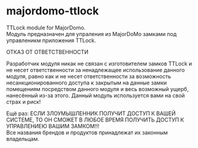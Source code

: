 # majordomo-ttlock
TTLock module for MajorDomo.  
Модуль предназначен для упраления из MajorDoMo замками под управленикм приложения TTLock.  

ОТКАЗ ОТ ОТВЕТСТВЕННОСТИ

Разработчик модуля никак не связан с изготовителем замков TTLock и не несет ответственности за ненадлежащее использование данного модуля, равно как и не несет ответственности за возможность несанкционированного доступа к закрытым на данные замки помещениям посредством данного модуля и весь возможный ущерб, нанесённый из-за этого. Данный модуль используется вами на свой страх и риск!  

Ещё раз: ЕСЛИ ЗЛОУМЫШЛЕННИК ПОЛУЧИТ ДОСТУП К ВАШЕЙ СИСТЕМЕ, ТО ОН СМОЖЕТ В ЛЮБОЕ ВРЕМЯ ПОЛУЧИТЬ ДОСТУП К УПРАВЛЕНИЕЮ ВАШИМ ЗАМКОМ!!!  
Все названия брендов и продуктов принадлежат их законным владельцам.